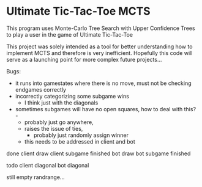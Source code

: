 # Ultimate Tic-Tac-Toe MCTS

This program uses Monte-Carlo Tree Search with Upper Confidence Trees to play a user in the game of Ultimate Tic-Tac-Toe

This project was solely intended as a tool for better understanding how to implement MCTS and therefore is very inefficient. Hopefully this code will serve as a launching point for more complex future projects...

Bugs:
- it runs into gamestates where there is no move, must not be checking endgames correctly
- incorrectly categorizing some subgame wins
  - I think just with the diagonals
- sometimes subgames will have no open squares, how to deal with this? - 
  - probably just go anywhere, 
  - raises the issue of ties, 
    - probably just randomly assign winner
  - this needs to be addressed in client and bot


done
client draw
client subgame finished
bot draw
bot subgame finished

todo
client diagonal
bot diagonal

still empty randrange...